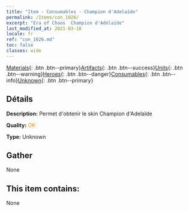 ```yaml
---
title: "Item - Consumables - Champion d'Adelaïde"
permalink: /Items/con_1026/
excerpt: "Era of Chaos  Champion d'Adelaïde"
last_modified_at: 2021-03-18
locale: fr
ref: "con_1026.md"
toc: false
classes: wide
---
```

 [Materials](/fr/Items/){: .btn .btn--primary}[Artifacts](/fr/Items/Artifacts/){: .btn .btn--success}[Units](/fr/Items/Units/){: .btn .btn--warning}[Heroes](/fr/Items/Heroes/){: .btn .btn--danger}[Consumables](/fr/Items/Consumables/){: .btn .btn--info}[Unknown](/fr/Items/Unknown/){: .btn .btn--primary}

## Détails
 **Description:** Permet d'obtenir le skin Champion d'Adelaïde

 **Quality:** <span style="color: #FF8C00">OK</span>

 **Type:** Unknown

## Gather

  None

## This item contains:

  None

